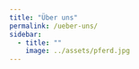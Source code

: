 ```yaml
---
title: "Über uns"
permalink: /ueber-uns/
sidebar:
  - title: ""
    image: ../assets/pferd.jpg
---
```

